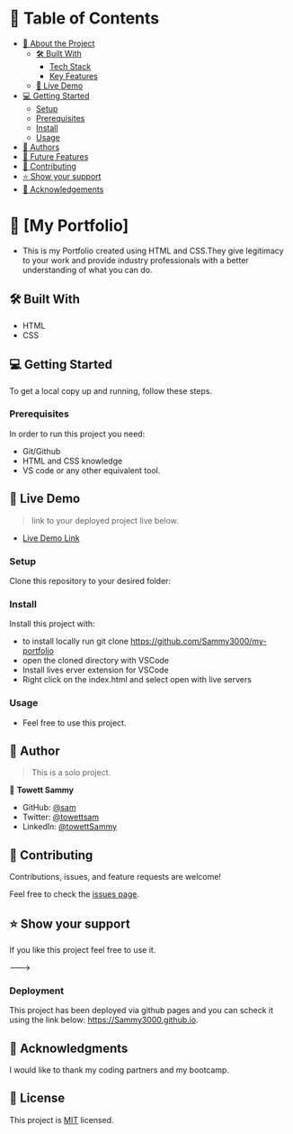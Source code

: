 <!-- TABLE OF CONTENTS -->

# 📗 Table of Contents

- [📖 About the Project](#about-project)
  - [🛠 Built With](#built-with)
    - [Tech Stack](#tech-stack)
    - [Key Features](#key-features)
  - [🚀 Live Demo](#live-demo)
- [💻 Getting Started](#getting-started)
  - [Setup](#setup)
  - [Prerequisites](#prerequisites)
  - [Install](#install)
  - [Usage](#usage)
- [👥 Authors](#authors)
- [🔭 Future Features](#future-features)
- [🤝 Contributing](#contributing)
- [⭐️ Show your support](#support)
- [🙏 Acknowledgements](#acknowledgements)

<!-- PROJECT DESCRIPTION -->

# 📖 [My Portfolio] <a name="about-project"></a>

- This is my Portfolio created using HTML and CSS.They give legitimacy to your work and provide industry professionals with a better understanding of what you can do.

## 🛠 Built With <a name="built-with"></a>

- HTML
- CSS

## 💻 Getting Started <a name="getting-started"></a>

To get a local copy up and running, follow these steps.

### Prerequisites

In order to run this project you need:

- Git/Github
- HTML and CSS knowledge
- VS code or any other equivalent tool.

<!--
Example command:

```sh
 gem install rails
```
 -->

 <!-- LIVE DEMO -->

## 🚀 Live Demo <a name="live-demo"></a>

> link to your deployed project live below.

- [Live Demo Link](https://Sammy3000.github.io)

### Setup

Clone this repository to your desired folder:

<!--
Example commands:

```sh
  cd my-folder
  git clone git@github.com:myaccount/my-project.git
```
--->

### Install

Install this project with:

- to install locally run git clone https://github.com/Sammy3000/my-portfolio
- open the cloned directory with VSCode
- Install lives erver extension for VSCode
- Right click on the index.html and select open with live servers

### Usage

- Feel free to use this project.

<!-- AUTHORS -->

## 👥 Author <a name="author"></a>

> This is a solo project.

👤 **Towett Sammy**

- GitHub: [@sam](https://github.com/Sammy3000)
- Twitter: [@towettsam](https://twitter.com/sammy15375658)
- LinkedIn: [@towettSammy](https://www.linkedin.com/in/towett-sammy-43476024a/)

<!-- CONTRIBUTING -->

## 🤝 Contributing <a name="contributing"></a>

Contributions, issues, and feature requests are welcome!

Feel free to check the [issues page](../../issues/).

<!-- SUPPORT -->

## ⭐️ Show your support <a name="support"></a>

If you like this project feel free to use it.

--->

### Deployment

This project has been deployed via github pages and you can scheck it using the link below:
https://Sammy3000.github.io.

<!--
Example:

```sh

```
 -->

<!-- ACKNOWLEDGEMENTS -->

## 🙏 Acknowledgments <a name="acknowledgements"></a>

I would like to thank my coding partners and my bootcamp.

## 📝 License <a name="license"></a>

This project is [MIT](./LICENSE) licensed.
